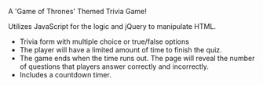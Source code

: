A 'Game of Thrones' Themed Trivia Game!

Utilizes JavaScript for the logic and jQuery to manipulate HTML.

- Trivia form with multiple choice or true/false options
- The player will have a limited amount of time to finish the quiz.
- The game ends when the time runs out. The page will reveal the number of questions that players answer correctly and incorrectly.
- Includes a countdown timer.